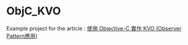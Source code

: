 # ObjC_KVO
Example project for the article :
[使用 Objective-C 實作 KVO (Observer Pattern應用)](http://blog.kcbox.io/post/app/20180814_ios_oc_kvo/)

